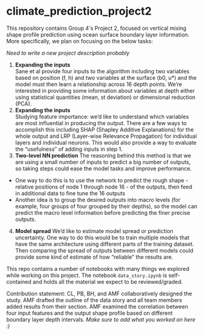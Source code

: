 # climate_prediction_project2

This repository contains Group 4's Project 2, focused on vertical mixing shape profile prediction using ocean surface boundary layer information. More specifically, we plan on focusing on the below tasks:

*Need to write a new project description probably*

1. **Expanding the inputs**  
Sane et al provide four inputs to the algorithm including two variables based on position (f, h) and two variables at the surface (b0, u*) and the model must then learn a relationship across 16 depth points. We’re interested in providing some information about variables at depth either using statistical quantities (mean, st deviation) or dimensional reduction (PCA).
2. **Expanding the inputs**  
Studying feature importance: we’d like to understand which variables are most influential in producing the output. There are a few ways to accomplish this including SHAP (Shapley Additive Explanations) for the whole output and LRP (Layer-wise Relevance Propagation) for individual layers and individual neurons. This would also provide a way to evaluate the “usefulness” of adding inputs in step 1.
3. **Two-level NN prediction**
The reasoning behind this method is that we are using a small number of inputs to predict a big number of outputs, so taking steps could ease the model tasks and improve performance. 
- One way to do this is to use the network to predict the rough shape - relative positions of node 1 through node 16 - of the outputs, then feed in additional data to fine tune the 16 outputs
- Another idea is to group the desired outputs into macro levels (for example, four groups of four grouped by their depths), so the model can predict the macro level information before predicting the finer precise outputs. 
4. **Model spread**
We’d like to estimate model spread or prediction uncertainty. One way to do this would be to train multiple models that have the same architecture using different parts of the training dataset. Then comparing the spread of outputs between different models could provide some kind of estimate of how “reliable” the results are.

This repo contains a number of notebooks with many things we explored while working on this project. The notebook `data_story.ipynb` is self-contained and holds all the material we expect to be reviewed/graded.

Contribution statement:
CL, PB, BH, and AMF collaboratively designed the study. AMF drafted the outline of the data story and all team members added results from their section. AMF examined the correlation between four input features and the output shape profile based on different boundary layer depth intervals. *Make sure to add what you worked on here :)* 